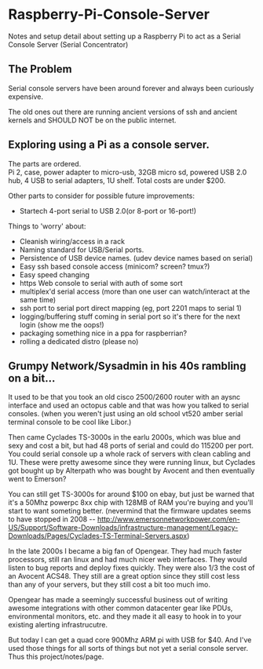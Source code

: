 # Raspberry-Pi-Console-Server
Notes and setup detail about setting up a Raspberry Pi to act as a Serial Console Server (Serial Concentrator)

## The Problem
Serial console servers have been around forever and always been curiously expensive.

The old ones out there are running ancient versions of ssh and ancient kernels and SHOULD NOT be on the public internet.

## Exploring using a Pi as a console server.

The parts are ordered.<br>
Pi 2, case, power adapter to micro-usb, 32GB micro sd, powered USB 2.0 hub, 4 USB to serial adapters, 1U shelf.
Total costs are under $200.  

Other parts to consider for possible future improvements:
 - Startech 4-port serial to USB 2.0(or 8-port or 16-port!)

Things to 'worry' about:
 - Cleanish wiring/access in a rack
 - Naming standard for USB/Serial ports.
 - Persistence of USB device names. (udev device names based on serial)
 - Easy ssh based console access (minicom? screen? tmux?)
 - Easy speed changing
 - https Web console to serial with auth of some sort
 - multiplex'd serial access (more than one user can watch/interact at the same time)
 - ssh port to serial port direct mapping (eg, port 2201 maps to serial 1)
 - logging/buffering stuff coming in serial port so it's there for the next login (show me the oops!)
 - packaging something nice in a ppa for raspberrian?
 - rolling a dedicated distro (please no)


## Grumpy Network/Sysadmin in his 40s rambling on a bit...

It used to be that you took an old cisco 2500/2600 router with an aysnc interface and used an octopus 
cable and that was how you talked to serial consoles. (when you weren't just using an old school vt520 
amber serial terminal console to be cool like Libor.)

Then came Cyclades TS-3000s in the earlu 2000s, which was blue and sexy and cost a bit, but had 48 ports 
of serial and could do 115200 per port.  You could serial console up a whole rack of servers with clean 
cabling and 1U. These were pretty awesome since they were running linux, but Cyclades got bought up by 
Alterpath who was bought by Avocent and then eventually went to Emerson?

You can still get TS-3000s for around $100 on ebay, but just be warned that it's a 50Mhz powerpc 8xx 
chip with 128MB of RAM you're buying and you'll start to want someting better. 
(nevermind that the firmware updates seems to have stopped in 2008 -- http://www.emersonnetworkpower.com/en-US/Support/Software-Downloads/infrastructure-management/Legacy-Downloads/Pages/Cyclades-TS-Terminal-Servers.aspx)

In the late 2000s I became a big fan of Opengear.  They had much faster processors, still ran linux and 
had much nicer web interfaces. They would listen to bug reports and deploy fixes quickly.  They were also 
1/3 the cost of an Avocent ACS48. They still are a great option since they still cost less than any of your 
servers, but they still cost a bit too much imo.

Opengear has made a seemingly successful business out of writing awesome integrations with other common 
datacenter gear like PDUs, environmental monitors, etc. and they made it all easy to hook in to your existing
alerting infrastrucutre.  

But today I can get a quad core 900Mhz ARM pi with USB for $40.  And I've used those things for all sorts of
things but not yet a serial console server. Thus this project/notes/page.
